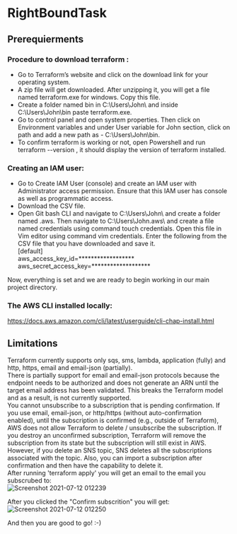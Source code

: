 # RightBoundTask  
  
## Prerequierments  
### Procedure to download terraform :  
- Go to Terraform’s website and click on the download link for your operating system.  
- A zip file will get downloaded. After unzipping it, you will get a file named terraform.exe for windows. Copy this file.  
- Create a folder named bin in C:\Users\John\ and inside C:\Users\John\bin paste terraform.exe.  
- Go to control panel and open system properties. Then click on Environment variables and under User variable for John section, click on path and add a new path as - C:\Users\John\bin.  
- To confirm terraform is working or not, open Powershell and run terraform --version , it should display the version of terraform installed.  
   
### Creating an IAM user:  
- Go to Create IAM User (console) and create an IAM user with Administrator access permission. Ensure that this IAM user has console as well as programmatic access.  
- Download the CSV file.  
- Open Git bash CLI and navigate to C:\Users\John\ and create a folder named .aws. Then navigate to C:\Users\John\.aws\ and create a file named credentials using command touch credentials. Open this file in Vim editor using command vim credentials. Enter the following from the CSV file that you have downloaded and save it.  
[default]  
aws_access_key_id=******************  
aws_secret_access_key=*******************  
  
Now, everything is set and we are ready to begin working in our main project directory.  

### The AWS CLI installed locally: 
   https://docs.aws.amazon.com/cli/latest/userguide/cli-chap-install.html  

## Limitations
Terraform currently supports only sqs, sms, lambda, application (fully) and http, https, email and email-json (partially).  
There is partially support for email and email-json protocols because the endpoint needs to be authorized and does not generate an ARN until the target email address has been validated. This breaks the Terraform model and as a result, is not currently supported.  
You cannot unsubscribe to a subscription that is pending confirmation. If you use email, email-json, or http/https (without auto-confirmation enabled), until the subscription is confirmed (e.g., outside of Terraform), AWS does not allow Terraform to delete / unsubscribe the subscription. If you destroy an unconfirmed subscription, Terraform will remove the subscription from its state but the subscription will still exist in AWS. However, if you delete an SNS topic, SNS deletes all the subscriptions associated with the topic. Also, you can import a subscription after confirmation and then have the capability to delete it.  
After running 'terraform apply' you will get an email to the email you subscrubed to:  
![Screenshot 2021-07-12 012239](https://user-images.githubusercontent.com/9087272/125478374-ae7f204f-5c0e-4dbb-a988-67bca14a5b79.jpg)  

After you clicked the "Confirm subscrition" you will get:  
![Screenshot 2021-07-12 012250](https://user-images.githubusercontent.com/9087272/125478584-b436b17f-1731-4ce8-bc32-c8cd0afe93ff.jpg) 

And then you are good to go! :-)

